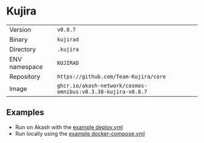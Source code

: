# Kujira

| | |
|---|---|
|Version|`v0.8.7`|
|Binary|`kujirad`|
|Directory|`.kujira`|
|ENV namespace|`KUJIRAD`|
|Repository|`https://github.com/Team-Kujira/core`|
|Image|`ghcr.io/akash-network/cosmos-omnibus:v0.3.38-kujira-v0.8.7`|

## Examples

- Run on Akash with the [example deploy.yml](./deploy.yml)
- Run locally using the [example docker-compose.yml](./docker-compose.yml)
